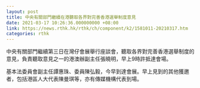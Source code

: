 ```yaml
---
layout: post
title: 中央有關部門繼續在港聽取各界對完善香港選舉制度意見
date: 2021-03-17 10:26:36.000000000 +08:00
link: https://news.rthk.hk/rthk/ch/component/k2/1581011-20210317.htm
categories: rthk
---
```


中央有關部門繼續第三日在灣仔會展舉行座談會，聽取各界對完善香港選舉制度的意見，負責聽取意見之一的港澳辦副主任張曉明，早上9時許抵達會場。

基本法委員會副主任譚惠珠、委員陳弘毅，今早到達會展。早上見到的其他獲邀者，包括港區人大代表陳曼琪等，亦有傳媒機構代表到場。
